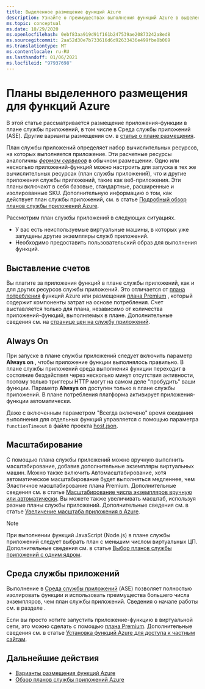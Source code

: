 ```yaml
---
title: Выделенное размещение функций Azure
description: Узнайте о преимуществах выполнения функций Azure в выделенном плане размещения службы приложений.
ms.topic: conceptual
ms.date: 10/29/2020
ms.openlocfilehash: 0ebf83aa919d91f161b247539ae20873242a8ed8
ms.sourcegitcommit: 2aa52d30e7b733616d6d92633436e499fbe8b069
ms.translationtype: MT
ms.contentlocale: ru-RU
ms.lasthandoff: 01/06/2021
ms.locfileid: "97937698"
---
```

# <a name="dedicated-hosting-plans-for-azure-functions"></a>Планы выделенного размещения для функций Azure

В этой статье рассматривается размещение приложения-функции в плане службы приложений, в том числе в Среда службы приложений (ASE). Другие варианты размещения см. в [статье о плане размещения](functions-scale.md).

План службы приложений определяет набор вычислительных ресурсов, на которых выполняется приложение. Эти расчетные ресурсы аналогичны [_фермам серверов_](https://wikipedia.org/wiki/Server_farm) в обычном размещении. Одно или несколько приложений-функций можно настроить для запуска в тех же вычислительных ресурсах (план службы приложений), что и другие приложения службы приложений, такие как веб-приложения. Эти планы включают в себя базовые, стандартные, расширенные и изолированные SKU. Дополнительную информацию о том, как действует план службы приложений, см. в статье [Подробный обзор планов службы приложений Azure](../app-service/overview-hosting-plans.md).

Рассмотрим план службы приложений в следующих ситуациях.

* У вас есть неиспользуемые виртуальные машины, в которых уже запущены другие экземпляры служб приложений.
* Необходимо предоставить пользовательский образ для выполнения функций.

## <a name="billing"></a>Выставление счетов

Вы платите за приложения функций в плане службы приложений, как и для других ресурсов службы приложений. Это отличается от [плана потребления](consumption-plan.md) функций Azure или размещения [плана Premium](functions-premium-plan.md) , который содержит компоненты затрат на основе потребления. Счет выставляется только для плана, независимо от количества приложений-функций, выполняемых в плане. Дополнительные сведения см. на [странице цен на службу приложений](https://azure.microsoft.com/pricing/details/app-service/windows/). 

## <a name="always-on"></a><a name="always-on"></a> Always On

При запуске в плане службы приложений следует включить параметр **Always on** , чтобы приложение функции выполнялось правильно. В плане службы приложений среда выполнения функции переходит в состояние бездействия через несколько минут отсутствия активности, поэтому только триггеры HTTP могут на самом деле "пробудить" ваши функции. Параметр **Always on** доступен только в плане службы приложений. В плане потребления платформа активирует приложения-функции автоматически.

Даже с включенным параметром "Всегда включено" время ожидания выполнения для отдельных функций управляется с помощью параметра `functionTimeout` в файле проекта [host.json](functions-host-json.md#functiontimeout).

## <a name="scaling"></a>Масштабирование

С помощью плана службы приложений можно вручную выполнить масштабирование, добавив дополнительные экземпляры виртуальных машин. Можно также включить Автомасштабирование, хотя автоматическое масштабирование будет выполняться медленнее, чем Эластичное масштабирование плана Premium. Дополнительные сведения см. в статье [Масштабирование числа экземпляров вручную или автоматически](../azure-monitor/platform/autoscale-get-started.md?toc=%2fazure%2fapp-service%2ftoc.json). Вы можете также увеличивать масштаб, используя разные планы службы приложений. Дополнительные сведения см. в статье [Увеличение масштаба приложения в Azure](../app-service/manage-scale-up.md). 

> [!NOTE] 
> При выполнении функций JavaScript (Node.js) в плане службы приложений следует выбрать план с меньшим числом виртуальных ЦП. Дополнительные сведения см. в статье [Выбор планов службы приложений с одним ядром](functions-reference-node.md#choose-single-vcpu-app-service-plans). 
<!-- Note: the portal links to this section via fwlink https://go.microsoft.com/fwlink/?linkid=830855 --> 

## <a name="app-service-environments"></a>Среда службы приложений

Выполнение в [Среда службы приложений](../app-service/environment/intro.md) (ASE) позволяет полностью изолировать функции и использовать преимущества большего числа экземпляров, чем план службы приложений. Сведения о начале работы см. в разделе .

Если вы просто хотите запустить приложение-функцию в виртуальной сети, это можно сделать с помощью [плана Premium](functions-premium-plan.md). Дополнительные сведения см. в статье [Установка функций Azure для доступа к частным сайтам](functions-create-private-site-access.md). 

## <a name="next-steps"></a>Дальнейшие действия

+ [Варианты размещения функций Azure](functions-scale.md)
+ [Обзор планов службы приложений Azure](../app-service/overview-hosting-plans.md)